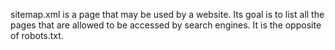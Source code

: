 sitemap.xml is a page that may be used by a website. Its goal is to list all the pages that are allowed to be accessed by search engines. It is the opposite of robots.txt.